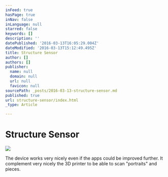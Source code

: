 ```yaml
---
inFeed: true
hasPage: true
inNav: false
inLanguage: null
starred: false
keywords: []
description: ''
datePublished: '2016-03-13T16:05:29.004Z'
dateModified: '2016-03-13T15:12:49.495Z'
title: Structure Sensor
author: []
authors: []
publisher:
  name: null
  domain: null
  url: null
  favicon: null
sourcePath: _posts/2016-03-13-structure-sensor.md
published: true
url: structure-sensor/index.html
_type: Article

---
```

# Structure Sensor
![](https://the-grid-user-content.s3-us-west-2.amazonaws.com/effb076a-3b7a-4536-8d23-c0e505e10bf8.jpg)

The device works very nicely even if the apps could be improved further. It complement very nicely the 3D printer to be able to scan "portraits" and pieces.
